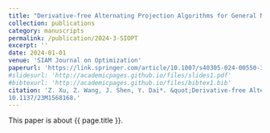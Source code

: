 ```yaml
---
title: "Derivative-free Alternating Projection Algorithms for General Nonconvex-Concave Minimax Problems"
collection: publications
category: manuscripts
permalink: /publication/2024-3-SIOPT
excerpt: ''
date: 2024-01-01
venue: 'SIAM Journal on Optimization'
paperurl: 'https://link.springer.com/article/10.1007/s40305-024-00550-3'
#slidesurl: 'http://academicpages.github.io/files/slides1.pdf'
#bibtexurl: 'http://academicpages.github.io/files/bibtex1.bib'
citation: 'Z. Xu, Z. Wang, J. Shen, Y. Dai*. &quot;Derivative-free Alternating Projection Algorithms for General Nonconvex-Concave Minimax Problems.&quot; <i>SIAM Journal on Optimization</i>. 34(2):1879-1908, (2024). Doi:
10.1137/23M1568168.'
---
```

This paper is about {{ page.title }}.
